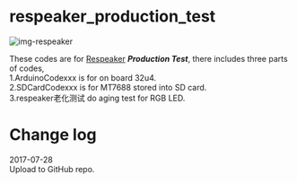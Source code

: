 # respeaker_production_test
![img-respeaker](https://statics3.seeedstudio.com/seeed/img/2016-09/EYmleODafL5rcUKhEV5FRzgO.jpg)

These codes are for [Respeaker][1] ***Production Test***, there includes three parts of codes,  <br>
1.ArduinoCodexxx is for on board 32u4. <br>
2.SDCardCodexxx is for MT7688 stored into SD card. <br>
3.respeaker老化测试 do aging test for RGB LED. <br>


# Change log
2017-07-28 <br>
Upload to GitHub repo.


[1]:https://www.seeedstudio.com/ReSpeaker-Core-Based-On-MT7688-and-OpenWRT-p-2716.html
